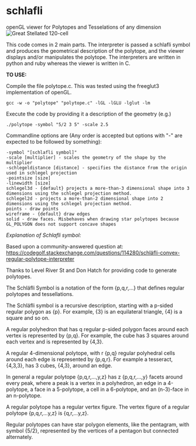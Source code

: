 # schlafli
openGL viewer for Polytopes and Tesselations of any dimension
![Great Stellated 120-cell](https://raw.githubusercontent.com/aruth2/schlafli/master/120cell.gif)

This code comes in 2 main parts. The interpreter is passed a schlafli symbol and produces the geometrical description of the polytope, and the viewer displays and/or manipulates the polytope. The interpreters are written in python and ruby whereas the viewer is written in C.

**TO USE:**

Compile the file polytope.c. This was tested using the freeglut3 implementation of openGL. 

    gcc -w -o "polytope" "polytope.c" -lGL -lGLU -lglut -lm

Execute the code by providing it a description of the geometry (e.g.)

    ./polytope -symbol "5/2 3 5" -scale 2.5

Commandline options are (Any order is accepted but options with "-" are expected to be followed by something):

    -symbol "[schlafli symbol]"
    -scale [multiplier] - scales the geometry of the shape by the multiplier
    -schlegeldistance [distance] - specifies the distance from the origin used in schlegel projection
    -pointsize [size]
    -linewidth [size]
    schlegel3d - {default} projects a more-than-3 dimensional shape into 3 dimensions using the schlegel projection method.
    schlegel2d - projects a more-than-2 dimensional shape into 2 dimensions using the schlegel projection method.
    points - draw points
    wireframe - {default} draw edges
    solid - draw faces. Misbehaves when drawing star polytopes because GL_POLYGON does not support concave shapes
    
*Explanation of Schlafli symbol:*

Based upon a community-answered question at: https://codegolf.stackexchange.com/questions/114280/schläfli-convex-regular-polytope-interpreter

Thanks to Level River St and Don Hatch for providing code to generate polytopes.

The Schläfli Symbol is a notation of the form {p,q,r,...} that defines regular polytopes and tessellations.

The Schläfli symbol is a recursive description, starting with a p-sided regular polygon as {p}. For example, {3} is an equilateral triangle, {4} is a square and so on.

A regular polyhedron that has q regular p-sided polygon faces around each vertex is represented by {p,q}. For example, the cube has 3 squares around each vertex and is represented by {4,3}.

A regular 4-dimensional polytope, with r {p,q} regular polyhedral cells around each edge is represented by {p,q,r}. For example a tesseract, {4,3,3}, has 3 cubes, {4,3}, around an edge.

In general a regular polytope {p,q,r,...,y,z} has z {p,q,r,...,y} facets around every peak, where a peak is a vertex in a polyhedron, an edge in a 4-polytope, a face in a 5-polytope, a cell in a 6-polytope, and an (n-3)-face in an n-polytope.

A regular polytope has a regular vertex figure. The vertex figure of a regular polytope {p,q,r,...y,z} is {q,r,...y,z}.

Regular polytopes can have star polygon elements, like the pentagram, with symbol {5/2}, represented by the vertices of a pentagon but connected alternately.




